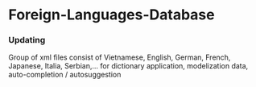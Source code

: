# Foreign-Languages-Database
### Updating
Group of xml files consist of Vietnamese, English, German, French, Japanese, Italia, Serbian,... for dictionary application, modelization data, auto-completion / autosuggestion

